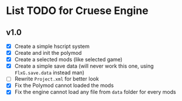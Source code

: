 # List TODO for Cruese Engine
## v1.0
- [X] Create a simple hscript system
- [X] Create and init the polymod
- [X] Create a selected mods (like selected game)
- [X] Create a simple save data (will never work this one, using `FlxG.save.data` instead man)
- [ ] Rewrite `Project.xml` for better look
- [X] Fix the Polymod cannot loaded the mods
- [X] Fix the engine cannot load any file from `data` folder for every mods
